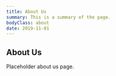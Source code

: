 ```yaml
---
title: About Us
summary: This is a summary of the page.
bodyClass: about
date: 2019-11-01
---
```


## About Us

Placeholder about us page.
